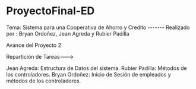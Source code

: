 # ProyectoFinal-ED
Tema: Sistema para una Cooperativa de Ahorro y Credito   -------  Realizado por : Bryan Ordoñez, Jean Agreda y Rubier Padilla

Avance del Proyecto 2

Repartición de Tareas--->

Jean Agreda: Estructura de Datos del sistema.
Rubier Padilla: Métodos de los controladores.
Bryan Ordoñez: Inicio de Sesión de empleados y métodos de los controladores.
